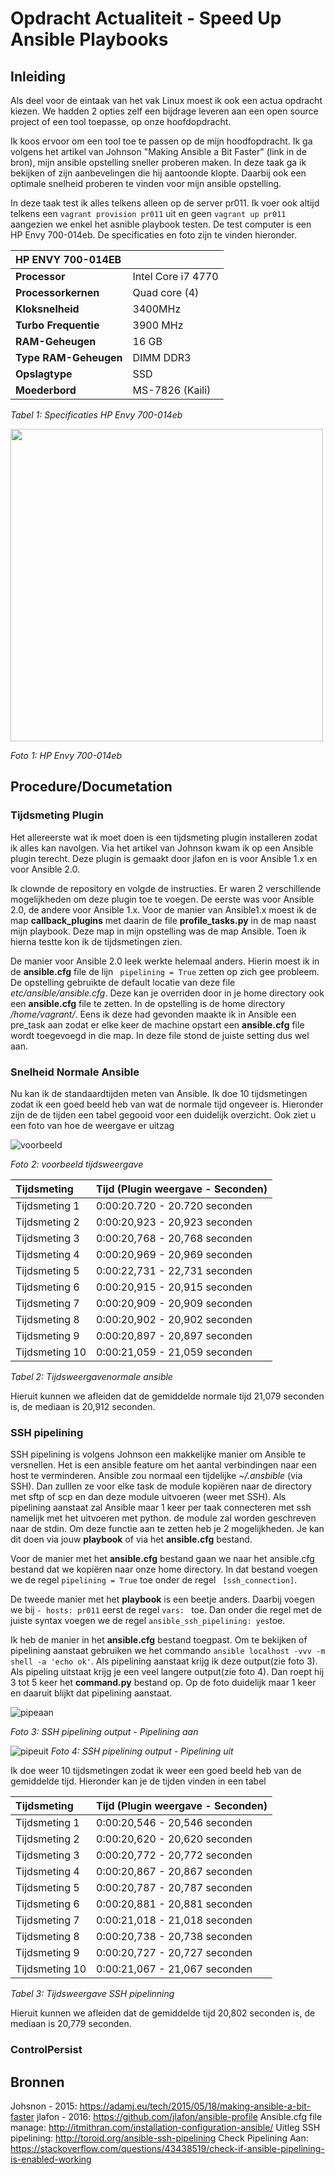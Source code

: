 # Opdracht Actualiteit - Speed Up Ansible Playbooks

## Inleiding

Als deel voor de eintaak van het vak Linux moest ik ook een actua opdracht kiezen. We hadden 2 opties zelf een bijdrage leveren aan een open source project of een tool toepasse, op onze hoofdopdracht.

Ik koos ervoor om een tool toe te passen op de mijn hoodfopdracht. Ik ga volgens het artikel van Johnson "Making Ansible a Bit Faster" (link in de bron), mijn ansible opstelling sneller proberen maken. In deze taak ga ik bekijken of zijn aanbevelingen die hij aantoonde klopte. Daarbij ook een optimale snelheid proberen te vinden voor mijn ansible opstelling.

In deze taak test ik alles telkens alleen op de server pr011. Ik voer ook altijd telkens een ``vagrant provision pr011`` uit  en geen ``vagrant up pr011 `` aangezien we enkel het asnible playbook testen. De test computer is een HP Envy 700-014eb. De specificaties en foto zijn te vinden hieronder.

| HP ENVY 700-014EB |                |
| :---           | :---           |
| **Processor**     | Intel Core i7 4770              | 		
| **Processorkernen** | Quad core (4)              | 
| **Kloksnelheid** | 3400MHz              | 
|**Turbo Frequentie** | 3900 MHz            | 
| **RAM-Geheugen**   | 16 GB | 
| **Type RAM-Geheugen**  | DIMM DDR3 | 
| **Opslagtype**  | SSD | 
| **Moederbord** | MS-7826 (Kaili)  |

*Tabel 1: Specificaties HP Envy 700-014eb*

<img src="https://github.com/MaartenDeS/elnx-sme/blob/soluation/Actua/Foto's/hp.png" width="500">

*Foto 1: HP Envy 700-014eb*

## Procedure/Documetation

### Tijdsmeting Plugin

Het allereerste wat ik moet doen is een tijdsmeting plugin installeren zodat ik alles kan navolgen. Via het artikel van Johnson kwam ik op een Ansible plugin terecht. Deze plugin is gemaakt door jlafon en is voor Ansible 1.x en voor Ansible 2.0.

Ik clownde de repository en volgde de instructies. Er waren 2 verschillende mogelijkheden om deze plugin toe te voegen. De eerste was voor Ansible 2.0, de andere voor Ansible 1.x. 
Voor de manier van Ansible1.x  moest ik de map **callback_plugins** met daarin de file **profile_tasks.py** in de map naast mijn playbook. Deze map in mijn opstelling was de map Ansible. Toen ik hierna testte kon ik de tijdsmetingen zien.

De manier voor Ansible 2.0 leek werkte helemaal anders. Hierin moest ik in de **ansible.cfg** file de lijn `` pipelining = True`` zetten op zich gee probleem. De opstelling gebruikte de default locatie van deze file *etc/ansible/ansible.cfg*. Deze kan je overriden door in je home directory ook een **ansible.cfg** file te zetten. In de opstelling is de home directory */home/vagrant/*. Eens ik deze had gevonden maakte ik in Ansible een pre_task aan zodat er elke keer de machine opstart een **ansible.cfg** file wordt toegevoegd in die map. In deze file stond de juiste setting dus wel aan.


### Snelheid Normale Ansible

Nu kan ik de standaardtijden meten van Ansible. Ik doe 10 tijdsmetingen zodat ik een goed beeld heb van wat de normale tijd ongeveer is. Hieronder zijn de  de tijden een tabel gegooid voor een duidelijk overzicht. Ook ziet u een foto van hoe de weergave er uitzag


![voorbeeld](https://github.com/MaartenDeS/elnx-sme/blob/soluation/Actua/Foto's/voorbeeld.png)

*Foto 2: voorbeeld tijdsweergave*



| Tijdsmeting |Tijd (Plugin weergave - Seconden)               |
| :---           | :---           |
| Tijdsmeting 1  | 0:00:20.720 - 20.720 seconden     | 		
|Tijdsmeting 2 | 0:00:20,923 - 20,923 seconden         | 
| Tijdsmeting 3 |0:00:20,768 - 20,768 seconden        | 
|Tijdsmeting 4 | 0:00:20,969 - 20,969 seconden     | 
| Tijdsmeting 5| 0:00:22,731 - 22,731 seconden    | 
| Tijdsmeting 6  | 0:00:20,915 - 20,915 seconden     | 		
|Tijdsmeting 7 | 0:00:20,909 - 20,909 seconden         | 
| Tijdsmeting 8 |0:00:20,902 - 20,902 seconden        | 
|Tijdsmeting 9 | 0:00:20,897 - 20,897 seconden     | 
| Tijdsmeting 10| 0:00:21,059 - 21,059 seconden    | 

*Tabel 2: Tijdsweergavenormale ansible*

Hieruit kunnen we afleiden dat de gemiddelde normale tijd  21,079 seconden is, de mediaan is 20,912 seconden.



### SSH pipelining

SSH pipelining is volgens Johnson een makkelijke manier om Ansible te versnellen. Het is een ansible feature om het aantal verbindingen naar een host te verminderen. Ansible zou normaal een tijdelijke *~/.ansbible* (via SSH). Dan zulllen ze voor elke task de module kopiëren naar de directory met sftp of scp en dan deze module uitvoeren (weer met SSH). Als pipelining aanstaat zal Ansible maar 1 keer per taak connecteren met ssh namelijk met het uitvoeren met python. de module zal worden geschreven naar de stdin. Om deze functie aan te zetten heb je 2 mogelijkheden. Je kan dit doen via jouw **playbook** of via het **ansible.cfg** bestand.

Voor de manier met het **ansible.cfg** bestand gaan we naar het ansible.cfg bestand dat we kopiëren naar onze home directory. In dat bestand voegen we de regel ``pipelining = True`` toe onder de regel `` [ssh_connection]``.

De tweede manier met het **playbook** is een beetje anders. Daarbij voegen we bij ``- hosts: pr011`` eerst de regel ``vars: `` toe. Dan onder die regel met de juiste syntax voegen we de regel ``ansible_ssh_pipelining: yes``toe.

Ik heb de manier in het **ansible.cfg** bestand toegpast. Om te bekijken of pipelining aanstaat gebruiken we het commando `` ansible localhost -vvv -m shell -a 'echo ok' ``. Als pipelining aanstaat krijg ik deze output(zie foto 3). Als pipeling uitstaat krijg je een veel langere output(zie foto 4). Dan roept hij 3 tot 5 keer het **command.py** bestand op. Op de foto duidelijk maar 1 keer en daaruit blijkt dat pipelining aanstaat.

![pipeaan](https://github.com/MaartenDeS/elnx-sme/blob/soluation/Actua/Foto's/pipeaan.png)

*Foto 3: SSH pipelining output - Pipelining aan*

![pipeuit](https://github.com/MaartenDeS/elnx-sme/blob/soluation/Actua/Foto's/pipeuit.png)
*Foto 4: SSH pipelining output - Pipelining uit*




Ik doe weer 10 tijdsmetingen zodat ik weer een goed beeld heb van de gemiddelde tijd. Hieronder kan je de tijden vinden in een tabel


| Tijdsmeting |Tijd (Plugin weergave - Seconden)               |
| :---           | :---           |
| Tijdsmeting 1  | 0:00:20,546 - 20,546 seconden     | 		
|Tijdsmeting 2 | 0:00:20,620 - 20,620 seconden         | 
| Tijdsmeting 3 |0:00:20,772 - 20,772 seconden        | 
|Tijdsmeting 4 | 0:00:20,867 - 20,867 seconden     | 
| Tijdsmeting 5| 0:00:20,787 - 20,787 seconden    | 
| Tijdsmeting 6  | 0:00:20,881 - 20,881 seconden     | 		
|Tijdsmeting 7 | 0:00:21,018 - 21,018 seconden         | 
| Tijdsmeting 8 |0:00:20,738 - 20,738 seconden        | 
|Tijdsmeting 9 | 0:00:20,727 - 20,727 seconden     | 
| Tijdsmeting 10| 0:00:21,067 - 21,067 seconden    | 

*Tabel 3: Tijdsweergave SSH pipelinning*

Hieruit kunnen we afleiden dat de gemiddelde tijd  20,802 seconden is, de mediaan is 20,779 seconden.

### ControlPersist







## Bronnen
Johsnon - 2015: <https://adamj.eu/tech/2015/05/18/making-ansible-a-bit-faster>
jlafon - 2016: <https://github.com/jlafon/ansible-profile>
Ansible.cfg file manage: <http://itmithran.com/installation-configuration-ansible/>
Uitleg SSH pipelining: <http://toroid.org/ansible-ssh-pipelining>
Check Pipelining Aan: <https://stackoverflow.com/questions/43438519/check-if-ansible-pipelining-is-enabled-working>

